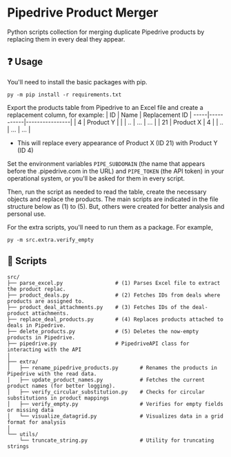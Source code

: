 # Pipedrive Product Merger
Python scripts collection for merging duplicate Pipedrive products by replacing them in every deal they appear.

## ❓ Usage

You'll need to install the basic packages with pip.
```
py -m pip install -r requirements.txt
```

Export the products table from Pipedrive to an Excel file and create a replacement column, for example:
| ID | Name      | Replacement ID |
-----|-----------|----------------|
| 4  | Product Y |                |
| .. | ...       | ...            |
| 21 | Product X | 4              |
| .. | ...       | ...            |
* This will replace every appearance of Product X (ID 21) with Product Y (ID 4)

Set the environment variables `PIPE_SUBDOMAIN` (the name that appears before the .pipedrive.com in the URL) and `PIPE_TOKEN` (the API token) in your operational system, or you'll be asked for them in every script.

Then, run the script as needed to read the table, create the necessary objects and replace the products. The main scripts are indicated in the file structure below as (1) to (5). But, others were created for better analysis and personal use.

For the extra scripts, you'll need to run them as a package. For example,
```
py -m src.extra.verify_empty
```

## 📂 Scripts

```
src/
├── parse_excel.py                 # (1) Parses Excel file to extract the product replac.
├── product_deals.py               # (2) Fetches IDs from deals where products are assigned to.
├── product_deal_attachments.py    # (3) Fetches IDs of the deal-product attachments.
├── replace_deal_products.py       # (4) Replaces products attached to deals in Pipedrive.
├── delete_products.py             # (5) Deletes the now-empty products in Pipedrive.
├── pipedrive.py                   # PipedriveAPI class for interacting with the API
│
├── extra/
│   ├── rename_pipedrive_products.py       # Renames the products in Pipedrive with the read data.
│   ├── update_product_names.py            # Fetches the current product names (for better logging).
│   ├── verify_circular_substitution.py    # Checks for circular substitutions in product mappings
│   ├── verify_empty.py                    # Verifies for empty fields or missing data
│   └── visualize_datagrid.py              # Visualizes data in a grid format for analysis
│
└── utils/
    └── truncate_string.py                 # Utility for truncating strings
```